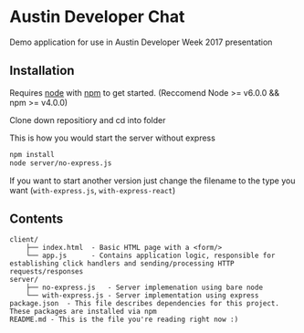 # Austin Developer Chat

Demo application for use in Austin Developer Week 2017 presentation

## Installation

Requires [node](http://www.nodejs.org) with [npm](http://www.npmjs.com) to get started. (Reccomend Node >= v6.0.0 && npm >= v4.0.0)

Clone down repositiory and cd into folder

This is how you would start the server without express
```bash
npm install
node server/no-express.js
```
If you want to start another version just change the filename to the type you want (`with-express.js`, `with-express-react`)

## Contents
```
client/
    ├── index.html  - Basic HTML page with a <form/>
    └── app.js      - Contains application logic, responsible for establishing click handlers and sending/processing HTTP requests/responses
server/
    ├── no-express.js   - Server implemenation using bare node
    └── with-express.js - Server implementation using express
package.json  - This file describes dependencies for this project. These packages are installed via npm
README.md - This is the file you're reading right now :)
```
